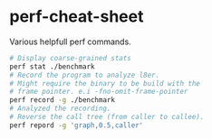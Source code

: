 # perf-cheat-sheet
Various helpfull perf commands.

```bash
# Display coarse-grained stats
perf stat ./benchmark
# Record the program to analyze l8er.
# Might require the binary to be build with the
# frame pointer. e.i -fno-omit-frame-pointer
perf record -g ./benchmark
# Analyzed the recording.
# Reverse the call tree (from caller to callee).
perf repord -g 'graph,0.5,caller'
```
